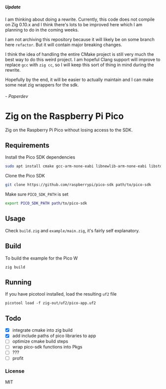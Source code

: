 ##### Update
I am thinking about doing a rewrite.
Currently, this code does not compile on Zig 0.10.x and I think there's lots to be improved here which I am planning to do in the coming weeks.

I am not archiving this repository because it will likely be on some branch here `refactor`. But it will contain major breaking changes.

I think the idea of handling the entire CMake project is still very much the best way to do this weird project. I am hopeful Clang support will improve to replace `gcc` with `zig cc`, so I will keep this sort of thing in mind during the rewrite.

Hopefully by the end, it will be easier to actually maintain and I can make some neat zig wrappers for the sdk.

###### - Paperdev

# Zig on the Raspberry Pi Pico
Zig on the Raspberry Pi Pico without losing access to the SDK.

## Requirements
Install the Pico SDK dependencies
```sh
sudo apt install cmake gcc-arm-none-eabi libnewlib-arm-none-eabi libstdc++-arm-none-eabi-newlib
```

Clone the Pico SDK
```sh
git clone https://github.com/raspberrypi/pico-sdk path/to/pico-sdk
```

Make sure `PICO_SDK_PATH` is set
```sh
export PICO_SDK_PATH path/to/pico-sdk
```

## Usage
Check `build.zig` and `example/main.zig`, it's fairly self explanatory. 

## Build
To build the example for the Pico W
```
zig build
```

## Running
If you have picotool installed, load the resulting `uf2` file
```
picotool load -f zig-out/uf2/pico-app.uf2
```

## Todo
- [x] integrate cmake into zig build
- [x] add include paths of pico libraries to app
- [ ] optimize cmake build steps
- [ ] wrap pico-sdk functions into Pkgs
- [ ] ???
- [ ] profit

### License
MIT
